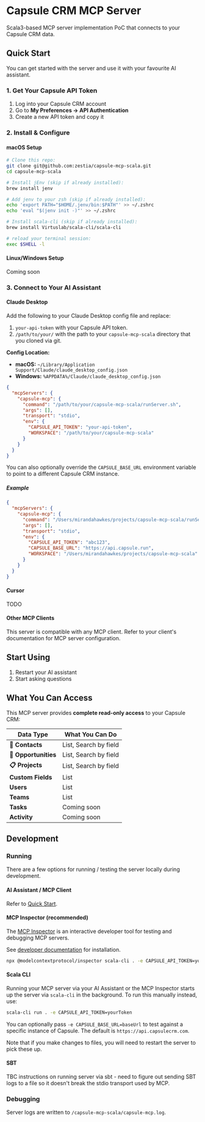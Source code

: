 # Capsule CRM MCP Server
Scala3-based MCP server implementation PoC that connects to your Capsule CRM data.

## Quick Start
You can get started with the server and use it with your favourite AI assistant.

### 1. Get Your Capsule API Token
1. Log into your Capsule CRM account
2. Go to **My Preferences → API Authentication**
3. Create a new API token and copy it

### 2. Install & Configure

#### macOS Setup

```bash
# Clone this repo:
git clone git@github.com:zestia/capsule-mcp-scala.git
cd capsule-mcp-scala

# Install jEnv (skip if already installed):
brew install jenv

# Add jenv to your zsh (skip if already installed):
echo 'export PATH="$HOME/.jenv/bin:$PATH"' >> ~/.zshrc
echo 'eval "$(jenv init -)"' >> ~/.zshrc

# Install scala-cli (skip if already installed):
brew install Virtuslab/scala-cli/scala-cli

# reload your terminal session:
exec $SHELL -l
```

#### Linux/Windows Setup
Coming soon

### 3. Connect to Your AI Assistant

#### Claude Desktop

Add the following to your Claude Desktop config file and replace:
1. `your-api-token` with your Capsule API token.
2. `/path/to/your/` with the path to your `capsule-mcp-scala` directory that you cloned via git.

**Config Location:**
- **macOS:** `~/Library/Application Support/Claude/claude_desktop_config.json`
- **Windows:** `%APPDATA%/Claude/claude_desktop_config.json`

```json
{
  "mcpServers": {
    "capsule-mcp": {
      "command": "/path/to/your/capsule-mcp-scala/runServer.sh",
      "args": [],
      "transport": "stdio",
      "env": {
        "CAPSULE_API_TOKEN": "your-api-token",
        "WORKSPACE": "/path/to/your/capsule-mcp-scala"
      }
    }
  }
}
```


You can also optionally override the `CAPSULE_BASE_URL` environment variable to point to a different Capsule CRM instance.

##### Example
```json
{
  "mcpServers": {
    "capsule-mcp": {
      "command": "/Users/mirandahawkes/projects/capsule-mcp-scala/runServer.sh",
      "args": [],
      "transport": "stdio",
      "env": {
        "CAPSULE_API_TOKEN": "abc123",
        "CAPSULE_BASE_URL": "https://api.capsule.run",
        "WORKSPACE": "/Users/mirandahawkes/projects/capsule-mcp-scala"
      }
    }
  }
}
```

#### Cursor
TODO

#### Other MCP Clients
This server is compatible with any MCP client. Refer to your client's documentation for MCP server configuration.

## Start Using
1. Restart your AI assistant
2. Start asking questions

## What You Can Access

This MCP server provides **complete read-only access** to your Capsule CRM:

| **Data Type** | **What You Can Do** |
|---------------|-------------------|
| **👥 Contacts** | List, Search by field |
| **💼 Opportunities** | List, Search by field |
| **📋 Projects** | List, Search by field |
| **Custom Fields** | List |
| **Users** | List |
| **Teams** | List |
| **Tasks** | Coming soon |
| **Activity** | Coming soon |

## Development

### Running
There are a few options for running / testing the server locally during development.

#### AI Assistant / MCP Client
Refer to [Quick Start](#quick-start).

#### MCP Inspector (recommended)
The [MCP Inspector](https://modelcontextprotocol.io/legacy/tools/inspector) is an interactive developer tool for testing and debugging MCP servers.

See [developer documentation](https://github.com/modelcontextprotocol/inspector?tab=readme-ov-file#running-the-inspector) for installation.

```bash
npx @modelcontextprotocol/inspector scala-cli . -e CAPSULE_API_TOKEN=yourToken -e CAPSULE_BASE_URL=https://api.capsule.run
```

#### Scala CLI
Running your MCP server via your AI Assistant or the MCP Inspector starts up the server via `scala-cli` in the background.
To run this manually instead, use:
```bash
scala-cli run . -e CAPSULE_API_TOKEN=yourToken
```

You can optionally pass `-e CAPSULE_BASE_URL=baseUrl` to test against a specific instance of Capsule.
The default is `https://api.capsulecrm.com`.

Note that if you make changes to files, you will need to restart the server to pick these up.

#### SBT
TBC instructions on running server via sbt - need to figure out sending SBT logs to a file so it doesn't break the stdio transport used by MCP.

### Debugging
Server logs are written to `/capsule-mcp-scala/capsule-mcp.log`.